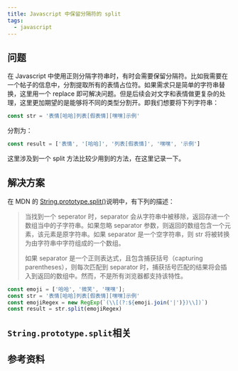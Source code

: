 ```yaml
---
title: Javascript 中保留分隔符的 split
tags:
  - javascript
---
```


## 问题
在 Javascript 中使用正则分隔字符串时，有时会需要保留分隔符。比如我需要在一个帖子的信息中，分割提取所有的表情占位符。如果需求只是简单的字符串替换，这里用一个 replace 即可解决问题。但是后续会对文字和表情做更复杂的处理，这里更加期望的是能够将不同的类型分割开。即我们想要将下列字符串：
```javascript
const str = '表情[哈哈]列表[假表情][嘿嘿]示例'
```
分割为：
```javascript
const result = ['表情', '[哈哈]', '列表[假表情]', '嘿嘿', '示例']
```
这里涉及到一个 split 方法比较少用到的方法，在这里记录一下。

## 解决方案
在 MDN 的 [String.prototype.split()](https://developer.mozilla.org/en-US/docs/Web/JavaScript/Reference/Global_Objects/String/split)说明中，有下列的描述：
> 当找到一个 seperator 时，separator 会从字符串中被移除，返回存进一个数组当中的子字符串。如果忽略 separator 参数，则返回的数组包含一个元素，该元素是原字符串。如果 separator 是一个空字符串，则 str 将被转换为由字符串中字符组成的一个数组。
>
> 如果 separator 是一个正则表达式，且包含捕获括号（capturing parentheses），则每次匹配到 separator 时，捕获括号匹配的结果将会插入到返回的数组中。然而，不是所有浏览器都支持该特性。

```javascript
const emoji = ['哈哈', '微笑', '嘿嘿'];
const str = '表情[哈哈]列表[假表情][嘿嘿]示例'
const emojiRegex = new RegExp(`(\\[(?:${emoji.join('|')})\\])`)
const result = str.split(emojiRegex)
```

## `String.prototype.split`相关


## 参考资料
